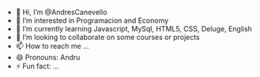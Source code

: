 - 👋 Hi, I’m @AndresCanevello
- 👀 I’m interested in Programacion and Economy
- 🌱 I’m currently learning Javascript, MySql, HTML5, CSS, Deluge, English
- 💞️ I’m looking to collaborate on some courses or projects
- 📫 How to reach me ...
- 😄 Pronouns: Andru
- ⚡ Fun fact: ...

<!---
AndresCanevello/AndresCanevello is a ✨ special ✨ repository because its `README.md` (this file) appears on your GitHub profile.
You can click the Preview link to take a look at your changes.
--->
